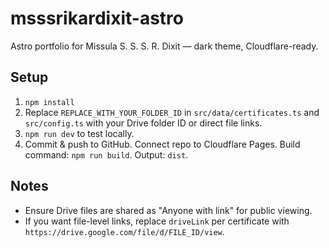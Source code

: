 # msssrikardixit-astro

Astro portfolio for Missula S. S. S. R. Dixit — dark theme, Cloudflare-ready.

## Setup
1. `npm install`
2. Replace `REPLACE_WITH_YOUR_FOLDER_ID` in `src/data/certificates.ts` and `src/config.ts` with your Drive folder ID or direct file links.
3. `npm run dev` to test locally.
4. Commit & push to GitHub. Connect repo to Cloudflare Pages. Build command: `npm run build`. Output: `dist`.

## Notes
- Ensure Drive files are shared as "Anyone with link" for public viewing.
- If you want file-level links, replace `driveLink` per certificate with `https://drive.google.com/file/d/FILE_ID/view`.
